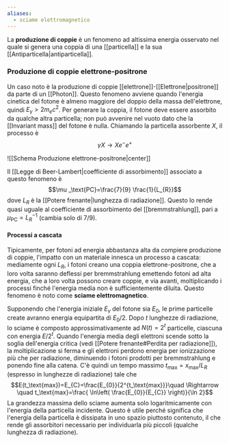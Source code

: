 ```yaml
---
aliases:
  - sciame elettromagnetico
---
```

La **produzione di coppie** è un fenomeno ad altissima energia osservato nel quale si genera una coppia di una [[particella]] e la sua [[Antiparticella|antiparticella]].
### Produzione di coppie elettrone-positrone
Un caso noto è la produzione di coppie [[elettrone]]-[[Elettrone|positrone]] da parte di un [[Photon]]. Questo fenomeno avviene quando l'energia cinetica del fotone è almeno maggiore del doppio della massa dell'elettrone, quindi $E_{\gamma}>2m_{e}c^{2}$. Per generare la coppia, il fotone deve essere assorbito da qualche altra particella; non può avvenire nel vuoto dato che la [[Invariant mass]] del fotone è nulla. Chiamando la particella assorbente $X$, il processo è
$$\gamma X\to Xe^{-}e^{+}$$

![[Schema Produzione elettrone-positrone|center]]

Il [[Legge di Beer-Lambert|coefficiente di assorbimento]] associato a questo fenomeno è
$$\mu _\text{PC}=\frac{7}{9} \frac{1}{L_{R}}$$
dove $L_{R}$ è la [[Potere frenante|lunghezza di radiazione]]. Questo lo rende quasi uguale al coefficiente di assorbimento del [[bremmstrahlung]], pari a $\mu _\text{PC}=L_{R}^{-1}$ (cambia solo di $7/9$).
#### Processi a cascata
Tipicamente, per fotoni ad energia abbastanza alta da compiere produzione di coppie, l'impatto con un materiale innesca un processo a cascata: mediamente ogni $L_{R}$, i fotoni creano una coppia elettrone-positrone, che a loro volta saranno deflessi per bremmstrahlung emettendo fotoni ad alta energia, che a loro volta possono creare coppie, e via avanti, moltiplicando i processi finché l'energia media non è sufficientemente diluita. Questo fenomeno è noto come **sciame elettromagnetico**.

Supponendo che l'energia iniziale $E_{\gamma}$ del fotone sia $E_{0}$, le prime particelle create avranno energia equipartita di $E_{0}/2$. Dopo $t$ lunghezze di radiazione, lo sciame è composto approssimativamente ad $N(t)=2^{t}$ particelle, ciascuna con energia $E/2^{t}$. Quando l'energia media degli elettroni scende sotto la soglia dell'energia critica (vedi [[Potere frenante#Perdita per radiazione]]), la moltiplicazione si ferma e gli elettroni perdono energia per ionizzazione più che per radiazione, diminuendo i fotoni prodotti per bremmstrahlung e ponendo fine alla catena. C'è quindi un tempo massimo $t_\text{max}=x_\text{max}/L_{R}$ (espresso in lunghezze di radiazione) tale che
$$E(t_\text{max})=E_{C}=\frac{E_{0}}{2^{t_\text{max}}}\quad \Rightarrow \quad t_\text{max}=\frac{ \ln\left( \frac{E_{0}}{E_{C}} \right)}{\ln 2}$$
La grandezza massima dello sciame aumenta solo logaritmicamente con l'energia della particella incidente. Questo è utile perché significa che l'energia della particella è dissipata in uno spazio piuttosto contenuto, il che rende gli assorbitori necessario per individuarla più piccoli (qualche lunghezza di radiazione).